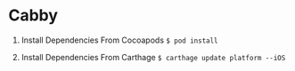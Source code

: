 # Cabby

1. Install Dependencies From Cocoapods
`$ pod install`


2. Install Dependencies From Carthage
`$ carthage update platform --iOS`
